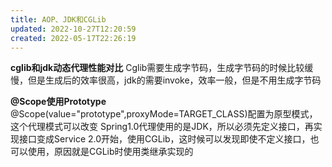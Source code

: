 ```yaml
---
title: AOP、JDK和CGLib
updated: 2022-10-27T12:20:59
created: 2022-05-17T22:26:19
---
```


**cglib和jdk动态代理性能对比**
Cglib需要生成字节码，生成字节码的时候比较缓慢，但是生成后的效率很高，jdk的需要invoke，效率一般，但是不用生成字节码

**@Scope使用Prototype**
@Scope(value="prototype",proxyMode=TARGET_CLASS)配置为原型模式，这个代理模式可以改变
Spring1.0代理使用的是JDK，所以必须先定义接口，再实现接口变成Service
2.0开始，使用CGLib，这时候可以发现即使不定义接口，也可以使用，原因就是CGLib时使用类继承实现的
